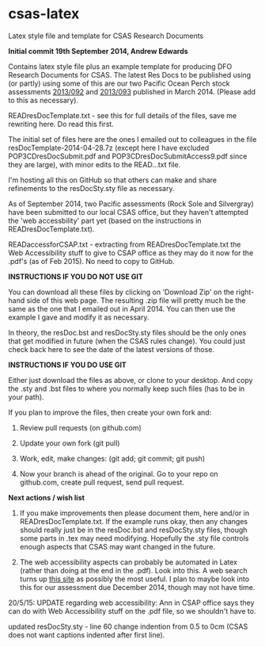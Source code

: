 csas-latex
==========

Latex style file and template for CSAS Research Documents

__Initial commit 19th September 2014, Andrew Edwards__

Contains latex style file plus an example template for producing DFO Research Documents for CSAS. The latest Res Docs to be published using (or partly) using some of this are our two Pacific Ocean Perch stock assessments [2013/092](http://www.dfo-mpo.gc.ca/csas-sccs/publications/resdocs-docrech/2013/2013_092-eng.html) and [2013/093](http://www.dfo-mpo.gc.ca/csas-sccs/publications/resdocs-docrech/2013/2013_093-eng.html) published in March 2014. (Please add to this as necessary).

READresDocTemplate.txt - see this for full details of the files, save me rewriting here. Do read this first.

The initial set of files here are the ones I emailed out to colleagues in the file resDocTemplate-2014-04-28.7z (except here I have excluded POP3CDresDocSubmit.pdf and POP3CDresDocSubmitAccess9.pdf since they are large), with minor edits to the READ...txt file.

I'm hosting all this on GitHub so that others can make and share refinements to the resDocSty.sty file as necessary.

As of September 2014, two Pacific assessments (Rock Sole and Silvergray) have been submitted to our local CSAS office, but they haven't attempted the 'web accessbility' part yet (based on the instructions in READresDocTemplate.txt). 

READaccessforCSAP.txt - extracting from READresDocTemplate.txt the Web Accessibility stuff to give to CSAP office as they may do it now for the .pdf's (as of Feb 2015). No need to copy to GitHub.

__INSTRUCTIONS IF YOU DO NOT USE GIT__

You can download all these files by clicking on 'Download Zip' on the right-hand side of this web page. The resulting .zip file will pretty much be the same as the one that I emailed out in April 2014. You can then use the example I gave and modify it as necessary.

In theory, the resDoc.bst and resDocSty.sty files should be the only ones that get modified in future (when the CSAS rules change). You could just check back here to see the date of the latest versions of those. 

__INSTRUCTIONS IF YOU DO USE GIT__

Either just download the files as above, or clone to your desktop. And copy the .sty and .bst files to where you normally keep such files (has to be in your path).

If you plan to improve the files, then create your own fork and:

1) Review pull requests (on github.com)

2) Update your own fork (git pull)

3) Work, edit, make changes: (git add; git commit; git push)

4) Now your branch is ahead of the original. Go to your repo on github.com, create pull request, send pull request.

__Next actions / wish list__

1. If you make improvements then please document them, here and/or in READresDocTemplate.txt. If the example runs okay, then any changes should really just be in the resDoc.bst and resDocSty.sty files, though some parts in .tex may need modifying. Hopefully the .sty file controls enough aspects that CSAS may want changed in the future.

2. The web accessibility aspects can probably be automated in Latex (rather than doing at the end in the .pdf). Look into this. A web search turns up 
[this site](http://tex.stackexchange.com/questions/124291/revisiting-producing-structured-pdfs-from-latex) as possibly the most useful. I plan to maybe look into this for our assessment due December 2014, though may not have time. 

20/5/15: UPDATE regarding web accessibility: Ann in CSAP office says they can do with Web Accessibility stuff on the .pdf file, so we shouldn't have to.

updated resDocSty.sty - line 60 change indention from 0.5 to 0cm (CSAS does not want captions indented after first line). 

